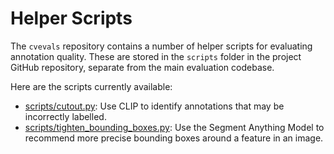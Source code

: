 # Helper Scripts

The `cvevals` repository contains a number of helper scripts for evaluating annotation quality. These are stored in the `scripts` folder in the project GitHub repository, separate from the main evaluation codebase.

Here are the scripts currently available:

- [scripts/cutout.py](https://github.com/roboflow/cvevals/blob/main/scripts/cutout.py): Use CLIP to identify annotations that may be incorrectly labelled.
- [scripts/tighten_bounding_boxes.py](https://github.com/roboflow/cvevals/blob/main/scripts/tighten_bounding_boxes.py): Use the Segment Anything Model to recommend more precise bounding boxes around a feature in an image.